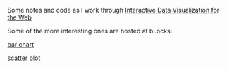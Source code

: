 Some notes and code as I work through [Interactive Data Visualization for the Web](http://chimera.labs.oreilly.com/books/1230000000345)



Some of the more interesting ones are hosted at bl.ocks:

[bar chart](http://bl.ocks.org/keeganhines/c1481a735dd97052c780)

[scatter plot](http://bl.ocks.org/keeganhines/0b93423e2d658c32c616)
